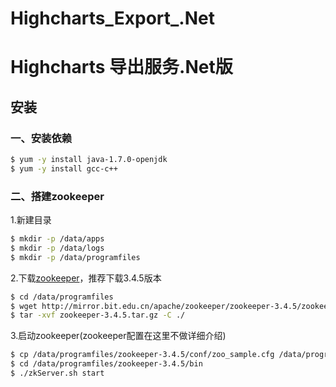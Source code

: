 Highcharts_Export_.Net
=====================

# Highcharts 导出服务.Net版

## 安装
### 一、安装依赖
```sh
$ yum -y install java-1.7.0-openjdk
$ yum -y install gcc-c++
```

### 二、搭建zookeeper
1.新建目录
```sh
$ mkdir -p /data/apps
$ mkdir -p /data/logs
$ mkdir -p /data/programfiles
```

2.下载[zookeeper](http://www.apache.org/dyn/closer.cgi/zookeeper/)，推荐下载3.4.5版本
```sh
$ cd /data/programfiles
$ wget http://mirror.bit.edu.cn/apache/zookeeper/zookeeper-3.4.5/zookeeper-3.4.5.tar.gz
$ tar -xvf zookeeper-3.4.5.tar.gz -C ./
```
3.启动zookeeper(zookeeper配置在这里不做详细介绍)
```sh
$ cp /data/programfiles/zookeeper-3.4.5/conf/zoo_sample.cfg /data/programfiles/zookeeper-3.4.5/conf/zoo.cfg
$ cd /data/programfiles/zookeeper-3.4.5/bin
$ ./zkServer.sh start
```
